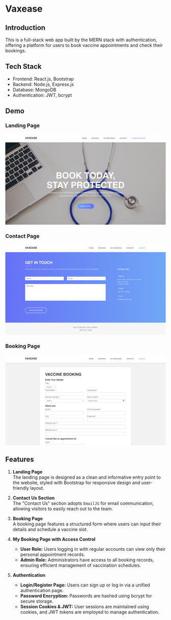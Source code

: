# Vaxease

## Introduction

This is a full-stack web app built by the MERN stack with authentication, offering a platform for users to book vaccine appointments and check their bookings.

## Tech Stack
- Frontend: React.js, Bootstrap
- Backend: Node.js, Express.js
- Database: MongoDB
- Authentication: JWT, bcrypt

## Demo
### Landing Page
![Landing-Page](images/Landing-page.png)
### Contact Page
![Conatct-Page](images/Contact-page.png)
### Booking Page
![Booking-Page](images/Booking-page.png)

## Features

1. **Landing Page**  
   The landing page is designed as a clean and informative entry point to the website, styled with Bootstrap for responsive design and user-friendly layout.

2. **Contact Us Section**  
   The "Contact Us" section adopts `EmailJS` for email communication, allowing visitors to easily reach out to the team.

4. **Booking Page**  
   A booking page features a structured form where users can input their details and schedule a vaccine slot.

5. **My Booking Page with Access Control**  
   - **User Role:** Users logging in with regular accounts can view only their personal appointment records.
   - **Admin Role:** Administrators have access to all booking records, ensuring efficient management of vaccination schedules.

6. **Authentication**  
   - **Login/Register Page:** Users can sign up or log in via a unified authentication page.
   - **Password Encryption:** Passwords are hashed using bcrypt for secure storage.
   - **Session Cookies & JWT:** User sessions are maintained using cookies, and JWT tokens are employed to manage authentication.